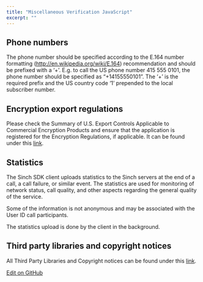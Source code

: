 ```yaml
---
title: "Miscellaneous Verification JavaScript"
excerpt: ""
---
```

## Phone numbers

The phone number should be specified according to the E.164 number formatting (<http://en.wikipedia.org/wiki/E.164>) recommendation and should be prefixed with a ‘+’. E.g. to call the US phone number 415 555 0101, the phone number should be specified as “+14155550101”. The ‘+’ is the required prefix and the US country code ‘1’ prepended to the local subscriber number.

## Encryption export regulations

Please check the Summary of U.S. Export Controls Applicable to Commercial Encryption Products and ensure that the application is registered for the Encryption Regulations, if applicable. It can be found under this [link](http://www.sinch.com/export).

## Statistics

The Sinch SDK client uploads statistics to the Sinch servers at the end of a call, a call failure, or similar event. The statistics are used for monitoring of network status, call quality, and other aspects regarding the general quality of the service.

Some of the information is not anonymous and may be associated with the User ID call participants.

The statistics upload is done by the client in the background.

## Third party libraries and copyright notices

All Third Party Libraries and Copyright notices can be found under this [link](http://www.sinch.com/legal/third-party-licenses/).

<a class="edit-on-github" href="https://github.com/sinch/docs/blob/master/docs/verification/verification-for-javascript/verification-js-miscellaneous.md">Edit on GitHub</a>